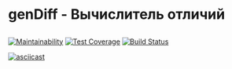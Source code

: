 ##
# genDiff - Вычислитель отличий
##
[![Maintainability](https://api.codeclimate.com/v1/badges/ed00a62b656c97f8d473/maintainability)](https://codeclimate.com/github/mbalyura/frontend-project-lvl2/maintainability) [![Test Coverage](https://api.codeclimate.com/v1/badges/ed00a62b656c97f8d473/test_coverage)](https://codeclimate.com/github/mbalyura/frontend-project-lvl2/test_coverage) [![Build Status](https://travis-ci.org/mbalyura/frontend-project-lvl2.svg?branch=master)](https://travis-ci.org/mbalyura/frontend-project-lvl2)

[![asciicast](https://asciinema.org/a/KgHxlAS07O87AcXWtDNOVjLTT.svg)](https://asciinema.org/a/KgHxlAS07O87AcXWtDNOVjLTT)